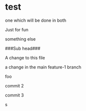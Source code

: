 test
====

one which will be done in both

Just for fun

something else

###Sub head###


A change to this file

a change in the main feature-1 branch

foo

commit 2

commit 3




s